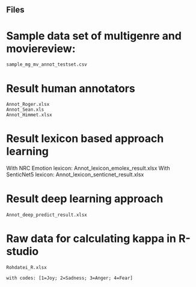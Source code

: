 ## Files
# Sample data set of multigenre and moviereview:
    sample_mg_mv_annot_testset.csv
# Result human annotators
    Annot_Roger.xlsx
    Annot_Sean.xls
    Annot_Himmet.xlsx

# Result lexicon based approach learning
With NRC Emotion lexicon:
    Annot_lexicon_emolex_result.xlsx
With SenticNet5 lexicon:
    Annot_lexicon_senticnet_result.xlsx

# Result deep learning approach
    Annot_deep_predict_result.xlsx

# Raw data for calculating kappa in R-studio
    Rohdatei_R.xlsx

    with codes: [1=Joy; 2=Sadness; 3=Anger; 4=Fear]

